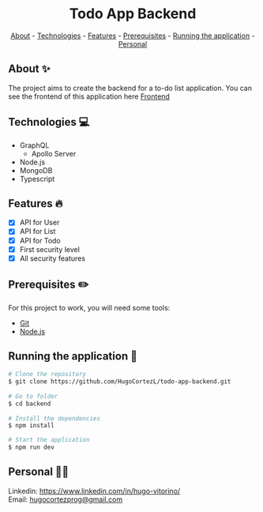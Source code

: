 <h1 align="center"> Todo App Backend</h1>

<nav align="center">
    <a href="#about">About</a>
    - <a href="#technologies">Technologies</a>
    - <a href="#Features">Features</a>
    - <a href="#pre">Prerequisites</a>
    - <a href="#running">Running the application</a>
    - <a href="#personal">Personal</a>
</nav>
 
<h2 id="about">About ✨</h2>
 
The project aims to create the backend for a to-do list application. You can see the frontend of this application here [Frontend](https://github.com/HugoCortezL/todo-app-frontend)
 
<h2 id="technologies">Technologies 💻</h2>
 
- GraphQL
    - Apollo Server
- Node.js
- MongoDB
- Typescript
 
<h2 id="Features">Features 🔥</h2>

* [X] API for User
* [X] API for List
* [X] API for Todo
* [X] First security level
* [X] All security features

<h2 id="pre">Prerequisites ✏️</h2>
 
For this project to work, you will need some tools:

* [Git](https://git-scm.com/downloads)
* [Node.js](https://nodejs.org/en/download/)
 
<h2 id="running">Running the application 🎲</h2>

 
```bash
# Clone the repository
$ git clone https://github.com/HugoCortezL/todo-app-backend.git
 
# Go to folder
$ cd backend
 
# Install the dependencies
$ npm install

# Start the application
$ npm run dev
```
 
<h2 id="personal">Personal 🙋‍♂️</h2>
 
Linkedin: https://www.linkedin.com/in/hugo-vitorino/
</br>
Email: hugocortezprog@gmail.com